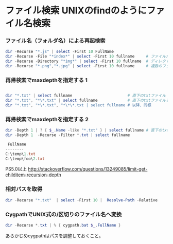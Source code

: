 ﻿# ファイル検索 UNIXのfindのようにファイル名検索

### ファイル名（フォルダ名）による再起検索

```powershell
dir -Recurse "*.js" | select -First 10 FullName
dir -Recurse -File "*index*" | select -First 10 fullname     # ファイルだけ
dir -Recurse -Directory "*img*" | select -First 10 fullname  # ディレクトリだけ
dir -Recurse "*.png","*.jpg" | select -First 10 fullname     # 複数のファイル名で
```

### 再帰検索でmaxdepthを指定する 1

```powershell

dir "*.txt" | select fullname                        # 直下のtxtファイル
dir "*.txt", "*\*.txt" | select fullname             # 直下のtxtファイルと直下のフォルダ内のtxtファイル
dir "*.txt", "*\*.txt", "*\*\*.txt | select fullname # 以降、同様
```

### 再帰検索でmaxdepthを指定する 2

```powershell
dir -Depth 1 | ? { $_.Name -like "*.txt" } | select fullname # 直下のtxtファイルと直下のフォルダ内のtxtファイル
dir -Depth 1  -Recurse -Filter *.txt | select fullname

 FullName
--------
C:\temp\1.txt
C:\temp\foo\2.txt
```

PS5.0以上 http://stackoverflow.com/questions/13249085/limit-get-childitem-recursion-depth

### 相対パスを取得

```powershell
dir -Recurse "*.txt"  | select -First 10 |  Resolve-Path -Relative
```

### CygpathでUNIX式の/区切りのファイル名へ変換

```powershell
dir -Recurse *.txt | % { cygpath.bat $_.FullName }
```

あらかじめcygpathはパスを調整しておくこと。
